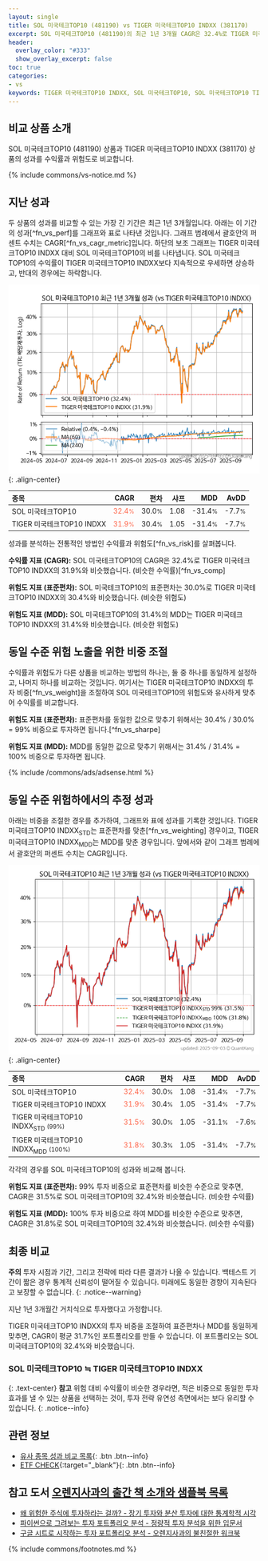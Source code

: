 ```yaml
---
layout: single
title: SOL 미국테크TOP10 (481190) vs TIGER 미국테크TOP10 INDXX (381170)
excerpt: SOL 미국테크TOP10 (481190)의 최근 1년 3개월 CAGR은 32.4%로 TIGER 미국테크TOP10 INDXX (381170)의 31.9%와 비슷했습니다.
header:
  overlay_color: "#333"
  show_overlay_excerpt: false
toc: true
categories:
- vs
keywords: TIGER 미국테크TOP10 INDXX, SOL 미국테크TOP10, SOL 미국테크TOP10 TIGER 미국테크TOP10 INDXX 비교, 481190, 381170, 481190 481190 비교
---
```


## 비교 상품 소개


SOL 미국테크TOP10 (481190) 상품과 TIGER 미국테크TOP10 INDXX (381170) 상품의 성과를 수익률과 위험도로 비교합니다.





{% include commons/vs-notice.md %}

## 지난 성과

두 상품의 성과를 비교할 수 있는 가장 긴 기간은 최근 1년 3개월입니다. 아래는 이 기간의 성과[^fn_vs_perf]를 그래프와 표로 나타낸 것입니다.
그래프 범례에서 괄호안의 퍼센트 수치는 CAGR[^fn_vs_cagr_metric]입니다.
하단의 보조 그래프는 TIGER 미국테크TOP10 INDXX 대비 SOL 미국테크TOP10의 비를 나타냅니다.
SOL 미국테크TOP10의 수익률이 TIGER 미국테크TOP10 INDXX보다 지속적으로 우세하면 상승하고, 반대의 경우에는 하락합니다.

![SOL 미국테크TOP10](/vs/images/481190-vs-381170_dual.png){: .align-center}

| **종목** | **CAGR** | **편차** | **샤프** | **MDD** | **AvDD** |
| :------------ | ------: | -----------: | -------: | ------: | -------: |
| SOL 미국테크TOP10 | <span style="color: tomato">32.4<small>%</small></span> | 30.0<small>%</small> | 1.08 | -31.4<small>%</small> | -7.7<small>%</small> |
| TIGER 미국테크TOP10 INDXX | <span style="color: tomato">31.9<small>%</small></span> | 30.4<small>%</small> | 1.05 | -31.4<small>%</small> | -7.7<small>%</small> |

<!-- more -->


성과를 분석하는 전통적인 방법인 수익률과 위험도[^fn_vs_risk]를 살펴봅니다.

**수익률 지표 (CAGR):** SOL 미국테크TOP10의 CAGR은 32.4%로 TIGER 미국테크TOP10 INDXX의 31.9%와 비슷했습니다. (비슷한 수익률)[^fn_vs_comp]

**위험도 지표 (표준편차):** SOL 미국테크TOP10의 표준편차는 30.0%로 TIGER 미국테크TOP10 INDXX의 30.4%와 비슷했습니다. (비슷한 위험도)

**위험도 지표 (MDD):** SOL 미국테크TOP10의 31.4%의 MDD는 TIGER 미국테크TOP10 INDXX의 31.4%와 비슷했습니다. (비슷한 위험도)



## 동일 수준 위험 노출을 위한 비중 조절

수익률과 위험도가 다른 상품을 비교하는 방법의 하나는, 둘 중 하나를 동일하게 설정하고, 나머지 하나를 비교하는 것입니다.
여기서는 TIGER 미국테크TOP10 INDXX의 투자 비중[^fn_vs_weight]을 조절하여 SOL 미국테크TOP10의 위험도와 유사하게 맞추어 수익률를 비교합니다.

**위험도 지표 (표준편차):** 표준편차를 동일한 값으로 맞추기 위해서는 30.4% / 30.0% = 99% 비중으로 투자하면 됩니다.[^fn_vs_sharpe]

**위험도 지표 (MDD):** MDD를 동일한 값으로 맞추기 위해서는 31.4% / 31.4% = 100% 비중으로 투자하면 됩니다.


{% include /commons/ads/adsense.html %}



## 동일 수준 위험하에서의 추정 성과

아래는 비중을 조절한 경우를 추가하여, 그래프와 표에 성과를 기록한 것입니다.
TIGER 미국테크TOP10 INDXX<sub>STD</sub>는 표준편차를 맞춘[^fn_vs_weighting] 경우이고, TIGER 미국테크TOP10 INDXX<sub>MDD</sub>는 MDD를 맞춘 경우입니다.
앞에서와 같이 그래프 범례에서 괄호안의 퍼센트 수치는 CAGR입니다.


![SOL 미국테크TOP10](/vs/images/481190-vs-381170.png){: .align-center}



| **종목** | **CAGR** | **편차** | **샤프** | **MDD** | **AvDD** |
| :------------ | ------: | -----------: | -------: | ------: | -------: |
| SOL 미국테크TOP10 | <span style="color: tomato">32.4<small>%</small></span> | 30.0<small>%</small> | 1.08 | -31.4<small>%</small> | -7.7<small>%</small> |
| TIGER 미국테크TOP10 INDXX | <span style="color: tomato">31.9<small>%</small></span> | 30.4<small>%</small> | 1.05 | -31.4<small>%</small> | -7.7<small>%</small> |
| TIGER 미국테크TOP10 INDXX<sub>STD</sub> <small>(99%)</small> | <span style="color: tomato">31.5<small>%</small></span> | 30.0<small>%</small> | 1.05 | -31.1<small>%</small> | -7.6<small>%</small> |
| TIGER 미국테크TOP10 INDXX<sub>MDD</sub> <small>(100%)</small> | <span style="color: tomato">31.8<small>%</small></span> | 30.3<small>%</small> | 1.05 | -31.4<small>%</small> | -7.7<small>%</small> |



각각의 경우를 SOL 미국테크TOP10의 성과와 비교해 봅니다.

**위험도 지표 (표준편차):** 99% 투자 비중으로 표준편차를 비슷한 수준으로 맞추면, CAGR은 31.5%로 SOL 미국테크TOP10의 32.4%와 비슷했습니다. (비슷한 수익률)

**위험도 지표 (MDD):** 100% 투자 비중으로 하여 MDD를 비슷한 수준으로 맞추면, CAGR은 31.8%로 SOL 미국테크TOP10의 32.4%와 비슷했습니다. (비슷한 수익률)




## 최종 비교

**주의** 투자 시점과 기간, 그리고 전략에 따라 다른 결과가 나올 수 있습니다. 백테스트 기간이 짧은 경우 통계적 신뢰성이 떨어질 수 있습니다. 미래에도 동일한 경향이 지속된다고 보장할 수 없습니다.
{: .notice--warning}

지난 1년 3개월간 거치식으로 투자했다고 가정합니다.

TIGER 미국테크TOP10 INDXX의 투자 비중을 조절하여 표준편차나 MDD를 동일하게 맞추면, CAGR이 평균 31.7%인 포트폴리오를 만들 수 있습니다.
이 포트폴리오는 SOL 미국테크TOP10의 32.4%와 비슷했습니다.

### SOL 미국테크TOP10 ≒ TIGER 미국테크TOP10 INDXX
{: .text-center}
**참고** 위험 대비 수익률이 비슷한 경우라면, 적은 비중으로 동일한 투자 효과를 낼 수 있는 상품을 선택하는 것이, 투자 전략 유연성 측면에서는 보다 유리할 수 있습니다.
{: .notice--info}


## 관련 정보

- [유사 종목 성과 비교 목록](/vs/){: .btn .btn--info}
- [ETF CHECK](https://www.etfcheck.co.kr/mobile/etpitem/381170/compare?compCode%5B%5D=481190){:target="_blank"}{: .btn .btn--info}


## 참고 도서 [오렌지사과의 출간 책 소개와 샘플북 목록](https://kongdori.tistory.com/691)

- [왜 위험한 주식에 투자하라는 걸까? - 장기 투자와 분산 투자에 대한 통계학적 시각](https://kongdori.tistory.com/421)
- [파이썬으로 그려보는 투자 포트폴리오 분석  - 정량적 투자 분석을 위한 입문서](https://kongdori.tistory.com/643)
- [구글 시트로 시작하는 투자 포트폴리오 분석 - 오렌지사과의 불친절한 워크북](https://kongdori.tistory.com/449)

{% include commons/footnotes.md %}